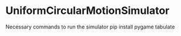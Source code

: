 # UniformCircularMotionSimulator


Necessary commands to run the simulator
pip install pygame tabulate
